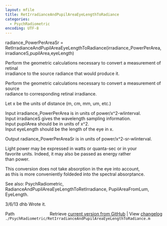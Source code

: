 ```yaml
---
layout: mfile
title: RetIrradianceAndPupilAreaEyeLengthToRadiance
categories:
  - PsychRadiometric
encoding: UTF-8
---
```


radiance\_PowerPerAreaSr = RetIrradianceAndPupilAreaEyeLengthToRadiance(irradiance\_PowerPerArea,irradianceS,pupilArea,eyeLength)  

Perform the geometric calculations necessary to convert a measurement of retinal  
irradiance to the source radiance that would produce it.  

Perform the geometric calculations necessary to convert a measurement of source  
radiance to corresponding retinal irradiance.  

Let x be the units of distance (m, cm, mm, um, etc.)  

  Input irradiance\_PowerPerArea is in units of power/x^2-wlinterval.  
  Input irradianceS gives the wavelength sampling information.  
  Input pupilArea should be in units of x^2.  
  Input eyeLength should be the length of the eye in x.  

  Output radiance\_PowerPerAreaSr is in units of power/x^2-sr-wlinterval.  

  Light power may be expressed in watts or quanta-sec or in your  
  favorite units.  Indeed, it may also be passed as energy rather  
  than power.  

This conversion does not take absorption in the eye into account,  
as this is more conveniently foldeded into the spectral absorptance.  

See also: PsychRadiometric, RadianceAndPupilAreaEyeLengthToRetIrradiance, PupilAreaFromLum, EyeLength.  

3/6/13  dhb  Wrote it.  


<div class="code_header" style="text-align:right;">
  <span style="float:left;">Path&nbsp;&nbsp;</span> <span class="counter">Retrieve <a href=
  "https://raw.github.com/Psychtoolbox-3/Psychtoolbox-3/beta/./PsychRadiometric/RetIrradianceAndPupilAreaEyeLengthToRadiance.m">current version from GitHub</a> | View <a href=
  "https://github.com/Psychtoolbox-3/Psychtoolbox-3/commits/beta/./PsychRadiometric/RetIrradianceAndPupilAreaEyeLengthToRadiance.m">changelog</a></span>
</div>
<div class="code">
  <code>./PsychRadiometric/RetIrradianceAndPupilAreaEyeLengthToRadiance.m</code>
</div>
